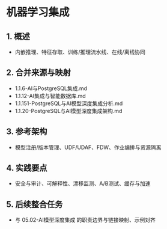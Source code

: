 # 机器学习集成

## 1. 概述

- 内嵌推理、特征存取、训练/推理流水线、在线/离线协同

## 2. 合并来源与映射

- 1.1.6-AI与PostgreSQL集成.md
- 1.1.12-AI集成与智能数据库.md
- 1.1.151-PostgreSQL与AI模型深度集成分析.md
- 1.1.20-PostgreSQL与AI模型深度集成架构.md

## 3. 参考架构

- 模型注册/版本管理、UDF/UDAF、FDW、作业编排与资源隔离

## 4. 实践要点

- 安全与审计、可解释性、漂移监测、A/B测试、缓存与加速

## 5. 后续整合任务

- 与 05.02-AI模型深度集成 的职责边界与链接映射、示例对齐
